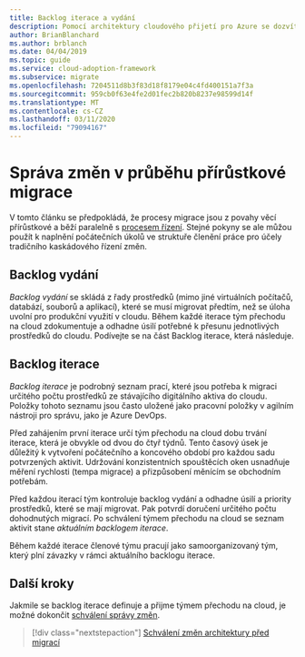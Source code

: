 ```yaml
---
title: Backlog iterace a vydání
description: Pomocí architektury cloudového přijetí pro Azure se dozvíte, jak vytvořit mezibacklog a nevyřízenou verzi pro uspořádání úkolů.
author: BrianBlanchard
ms.author: brblanch
ms.date: 04/04/2019
ms.topic: guide
ms.service: cloud-adoption-framework
ms.subservice: migrate
ms.openlocfilehash: 7204511d8b3f83d18f8179e04c4fd400151a7f3a
ms.sourcegitcommit: 959cb0f63e4fe2d01fec2b820b8237e98599d14f
ms.translationtype: MT
ms.contentlocale: cs-CZ
ms.lasthandoff: 03/11/2020
ms.locfileid: "79094167"
---
```

# <a name="manage-change-in-an-incremental-migration-effort"></a>Správa změn v průběhu přírůstkové migrace

V tomto článku se předpokládá, že procesy migrace jsou z povahy věcí přírůstkové a běží paralelně s [procesem řízení](../../../govern/index.md). Stejné pokyny se ale můžou použít k naplnění počátečních úkolů ve struktuře členění práce pro účely tradičního kaskádového řízení změn.

## <a name="release-backlog"></a>Backlog vydání

*Backlog vydání* se skládá z řady prostředků (mimo jiné virtuálních počítačů, databází, souborů a aplikací), které se musí migrovat předtím, než se úloha uvolní pro produkční využití v cloudu. Během každé iterace tým přechodu na cloud zdokumentuje a odhadne úsilí potřebné k přesunu jednotlivých prostředků do cloudu. Podívejte se na část Backlog iterace, která následuje.

## <a name="iteration-backlog"></a>Backlog iterace

*Backlog iterace* je podrobný seznam prací, které jsou potřeba k migraci určitého počtu prostředků ze stávajícího digitálního aktiva do cloudu. Položky tohoto seznamu jsou často uložené jako pracovní položky v agilním nástroji pro správu, jako je Azure DevOps.

Před zahájením první iterace určí tým přechodu na cloud dobu trvání iterace, která je obvykle od dvou do čtyř týdnů. Tento časový úsek je důležitý k vytvoření počátečního a koncového období pro každou sadu potvrzených aktivit. Udržování konzistentních spouštěcích oken usnadňuje měření rychlosti (tempa migrace) a přizpůsobení měnícím se obchodním potřebám.

Před každou iterací tým kontroluje backlog vydání a odhadne úsilí a priority prostředků, které se mají migrovat. Pak potvrdí doručení určitého počtu dohodnutých migrací. Po schválení týmem přechodu na cloud se seznam aktivit stane *aktuálním backlogem iterace*.

Během každé iterace členové týmu pracují jako samoorganizovaný tým, který plní závazky v rámci aktuálního backlogu iterace.

## <a name="next-steps"></a>Další kroky

Jakmile se backlog iterace definuje a přijme týmem přechodu na cloud, je možné dokončit [schválení správy změn](./approve.md).

> [!div class="nextstepaction"]
> [Schválení změn architektury před migrací](./approve.md)
